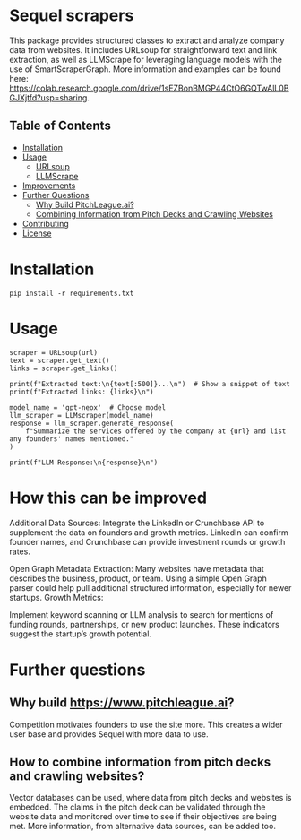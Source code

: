 # Sequel scrapers
This package provides structured classes to extract and analyze company data from websites. It includes URLsoup for straightforward text and link extraction, as well as LLMScrape for leveraging language models with the use of SmartScraperGraph. More information and examples can be found here: https://colab.research.google.com/drive/1sEZBonBMGP44CtO6GQTwAlL0BGJXjtfd?usp=sharing. 

## Table of Contents
- [Installation](#installation)
- [Usage](#usage)
  - [URLsoup](#urlsoup)
  - [LLMScrape](#llmscrape)
- [Improvements](#improvements)
- [Further Questions](#further-questions)
  - [Why Build PitchLeague.ai?](#why-build-pitchleagueai)
  - [Combining Information from Pitch Decks and Crawling Websites](#combining-information-from-pitch-decks-and-crawling-websites)
- [Contributing](#contributing)
- [License](#license)

# Installation

```
pip install -r requirements.txt
```

# Usage
```
scraper = URLsoup(url) 
text = scraper.get_text()
links = scraper.get_links()

print(f"Extracted text:\n{text[:500]}...\n")  # Show a snippet of text
print(f"Extracted links: {links}\n")

model_name = 'gpt-neox'  # Choose model
llm_scraper = LLMscraper(model_name)
response = llm_scraper.generate_response(
    f"Summarize the services offered by the company at {url} and list any founders' names mentioned."
)

print(f"LLM Response:\n{response}\n")
```

# How this can be improved

Additional Data Sources:
Integrate the LinkedIn or Crunchbase API to supplement the data on founders and growth metrics. LinkedIn can confirm founder names, and Crunchbase can provide investment rounds or growth rates.

Open Graph Metadata Extraction:
Many websites have metadata that describes the business, product, or team. Using a simple Open Graph parser could help pull additional structured information, especially for newer startups.
Growth Metrics:

Implement keyword scanning or LLM analysis to search for mentions of funding rounds, partnerships, or new product launches. These indicators suggest the startup’s growth potential.

# Further questions

## Why build https://www.pitchleague.ai?

Competition motivates founders to use the site more. This creates a wider user base and provides Sequel with more data to use. 

## How to combine information from pitch decks and crawling websites?

Vector databases can be used, where data from pitch decks and websites is embedded. The claims in the pitch deck can be validated through the website data and monitored over time to see if their objectives are being met. More information, from alternative data sources, can be added too.